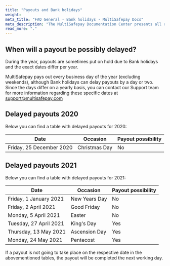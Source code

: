 ```yaml
---
title: "Payouts and Bank holidays"
weight:
meta_title: "FAQ General - Bank holidays - MultiSafepay Docs"
meta_description: "The MultiSafepay Documentation Center presents all relevant information about our Plugins and API. You can also find support pages for Payment Methods, Tools and General Questions as well as the contact details of our Support and Integration Teams."
read_more: "."
---
```


## When will a payout be possibly delayed?

During the year, payouts are sometimes put on hold due to Bank holidays and the exact dates differ per year.

MultiSafepay pays out every business day of the year (excluding weekends), although Bank holidays can delay payouts by a day or two. Since the days differ on a yearly basis, you can contact our Support team for more information regarding these specific dates at <support@multisafepay.com>

## Delayed payouts 2020

Below you can find a table with delayed payouts for 2020:

| Date   | Occasion     | Payout possibility |
|----------------|-------------------|-----------|
|  Friday, 25 December 2020 | Christmas Day     | No  |

## Delayed payouts 2021

Below you can find a table with delayed payouts for 2021:

| Date   | Occasion     | Payout possibility |
|----------------|-------------------|-----------|
|  Friday, 1 January 2021 | New Years Day     | No  |
|  Friday, 2 April 2021 | Good Friday     | No  |
|  Monday, 5 April 2021 | Easter     | No  |
|  Tuesday, 27 April 2021 | King's Day     | Yes  |
|  Thursday, 13 May 2021 | Ascension Day     | Yes  |
|  Monday, 24 May 2021 | Pentecost     | Yes  |

If a payout is not going to take place on the respective date in the abovementioned tables, the payout will be completed the next working day.